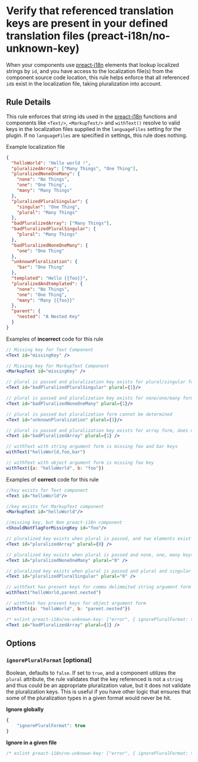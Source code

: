 # Verify that referenced translation keys are present in your defined translation files (preact-i18n/no-unknown-key)

When your components use [preact-i18n] elements that lookup localized strings by `id`, and you have access to the localization file(s) from the component source code location, this rule helps enforce that all referenced `id`s exist in the localization file, taking pluralization into account.

## Rule Details

This rule enforces that string ids used in the [preact-i18n] functions and components like `<Text/>`, `<MarkupText/>` and `withText()` resolve to valid keys in the localization files supplied in the `languageFiles` setting for the plugin.  If no `languageFiles` are specified in settings, this rule does nothing.

Example localization file
```json
{
  "helloWorld": "Hello world !",
  "pluralizedArray": ["Many Things", "One Thing"],
  "pluralizedNoneOneMany": {
    "none": "No Things",
    "one": "One Thing",
    "many": "Many Things"
  },
  "pluralizedPluralSingular": {
    "singular": "One Thing",
    "plural": "Many Things"
  },
  "badPluralizedArray": ["Many Things"],
  "badPluralizedPluralSingular": {
    "plural": "Many Things"
  },
  "badPluralizedNoneOneMany": {
    "one": "One Thing"
  },
  "unknownPluralization": {
    "bar": "One Thing"
  },
  "templated": "Hello {{foo}}",
  "pluralizedAndtemplated": {
    "none": "No Things",
    "one": "One Thing",
    "many": "Many {{foo}}"
  },
  "parent": {
    "nested": "A Nested Key"
  }
}
```

Examples of **incorrect** code for this rule

```jsx
// Missing key for Text Component
<Text id="missingKey" />

// Missing key for MarkupText Component
<MarkupText id="missingKey" />

// plural is passed and pluralization key exists for plural/singular form, but is missing the singular key
<Text id="badPluralizedPluralSingular" plural={1}/>

// plural is passed and pluralization key exists for none/one/many form, but is missing the none and many keys
<Text id="badPluralizedNoneOneMany" plural={1}/>

// plural is passed but pluralization form cannot be determined
<Text id="unknownPluralization" plural={1}/>

// plural is passed and pluralization key exists for array form, does not have exactly two keys
<Text id="badPluralizedArray" plural={1} />

// withText with string argument form is missing foo and bar keys
withText("helloWorld,foo,bar")

// withText with object argument form is missing foo key
withText({a: "helloWorld", b: "foo"})
```


Examples of **correct** code for this rule
```jsx
//key exists for Text component
<Text id="helloWorld"/>

//key exists for MarkupText component
<MarkupText id="helloWorld"/>

//missing key, but Non preact-i18n component
<ShouldNotFlagForMissingKey id="foo"/>

// pluralized key exists when plural is passed, and two elements exist in array
<Text id="pluralizedArray" plural={0} />

// pluralized key exists when plural is passed and none, one, many keys are present
<Text id="pluralizedNoneOneMany" plural="0" />

// pluralized key exists when plural is passed and plural and singular keys are present
<Text id="pluralizedPluralSingular" plural="0" />

// withText has present keys for comma delimmited string argument form
withText("helloWorld,parent.nested")

// withText has present keys for object argument form
withText({a: "helloWorld", b: "parent.nested"})

/* eslint preact-i18n/no-unknown-key: ["error", { ignorePluralFormat: true }] */
<Text id="badPluralizedArray" plural={1} />
```

## Options

### `ignorePluralFormat` [optional]
Boolean, defaults to `false`.  If set to `true`, and a component utilizes the `plural` attribute, the rule validates that the key referenced is not a `string` and thus could be an appropriate pluralization value, but it does not validate the pluralization keys.  This is useful if you have other logic that ensures that some of the pluralization types in a given format would never be hit.

**Ignore globally**
```js
{
	"ignorePluralFormat": true
}
```

**Ignore in a given file**

```js
/* eslint preact-i18n/no-unknown-key: ["error", { ignorePluralFormat: true }] */
```


[preact-i18n]: https://www.npmjs.com/package/preact-i18n
